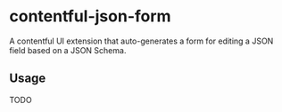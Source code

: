 # contentful-json-form

A contentful UI extension that auto-generates a form for editing a JSON field based on a JSON Schema.

## Usage

TODO